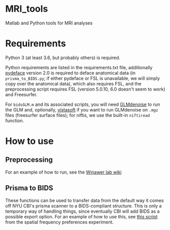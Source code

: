 # MRI_tools
Matlab and Python tools for MRI analyses

# Requirements

Python 3 (at least 3.6, but probably others) is required.

Python requirements are listed in the requirements.txt file,
additionally [pydeface](https://github.com/poldracklab/pydeface)
version 2.0 is required to deface anatomical data (in
`prisma_to_BIDS.py`; if either pydeface or FSL is unavailable, we will
simply copy over the anatomical data), which also requires FSL, and
the preprocessing script requires FSL (version 5.0.10, 6.0 doesn't
seem to work) and Freesurfer.

For `bidsGLM.m` and its associated scripts, you will need
[GLMdenoise](https://github.com/kendrickkay/GLMdenoise) to run the GLM
and, optionally, [vistasoft](https://github.com/vistalab/vistasoft) if
you want to run GLMdenoise on `.mgz` files (freesurfer surface files);
for niftis, we use the built-in `niftiread` function.

# How to use

## Preprocessing

For an example of how to run, see the [Winawer lab
wiki](https://wikis.nyu.edu/pages/viewpage.action?pageId=86054639)

## Prisma to BIDS

These functions can be used to transfer data from the default way it
comes off NYU CBI's prisma scanner to a BIDS-compliant structure. This
is only a temporary way of handling things, since eventually CBI will
add BIDS as a possible export option. For an example of how to use
this,
see
[this script](https://github.com/billbrod/spatial-frequency-preferences/blob/master/sfp/transfer_to_BIDS.py) from
the spatial frequency preferences experiment.
